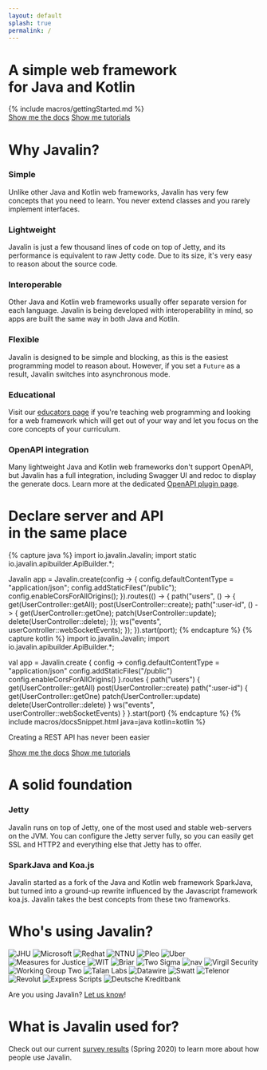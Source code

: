 ```yaml
---
layout: default
splash: true
permalink: /
---
```


<style>{% include landing.css %}</style>

<div class="landing bluepart">
    <h1>A simple web framework<br>for Java and Kotlin</h1>
    {% include macros/gettingStarted.md %}
    <div class="center">
        <a class="landing-btn" href="/documentation">Show me the docs</a>
        <a class="landing-btn" href="/tutorials">Show me tutorials</a>
    </div>
</div>

<div class="landing whitepart">
    <h1>Why Javalin?</h1>
    <div class="boxes">
        <div class="box">
            <h3>Simple</h3>
            <p>
                Unlike other Java and Kotlin web frameworks, Javalin has very few concepts that you need to learn.
                You never extend classes and you rarely implement interfaces.
            </p>
        </div>
        <div class="box">
            <h3>Lightweight</h3>
            <p>
                Javalin is just a few thousand lines of code on top of Jetty, and
                its performance is equivalent to raw Jetty code. Due to its size, it's
                very easy to reason about the source code.
            </p>
        </div>
        <div class="box">
            <h3>Interoperable</h3>
            <p>
                Other Java and Kotlin web frameworks usually offer separate version for each language.
                Javalin is being developed with interoperability in mind, so apps are built the same way in both Java and Kotlin.
            </p>
        </div>
        <div class="box">
            <h3>Flexible</h3>
            <p>
                Javalin is designed to be simple and blocking, as this is the easiest programming model to reason about.
                However, if you set a <code>Future</code> as a result, Javalin switches into asynchronous mode.
            </p>
        </div>
        <div class="box">
            <h3>Educational</h3>
            <p>
                Visit our <a href="/for-educators">educators page</a> if you're teaching web programming
                and looking for a web framework which will get out of your way and let you focus on the
                core concepts of your curriculum.
            </p>
        </div>
        <div class="box">
            <h3>OpenAPI integration</h3>
            <p>
                Many lightweight Java and Kotlin web frameworks don't support OpenAPI, but Javalin has a full
                integration, including Swagger UI and redoc to display the generate docs.
                Learn more at the dedicated <a href="/plugins/openapi">OpenAPI plugin page</a>.
            </p>
        </div>
    </div>
</div>

<div class="landing bluepart">
<h1>Declare server and API<br> in the same place</h1>
{% capture java %}
import io.javalin.Javalin;
import static io.javalin.apibuilder.ApiBuilder.*;

Javalin app = Javalin.create(config -> {
    config.defaultContentType = "application/json";
    config.addStaticFiles("/public");
    config.enableCorsForAllOrigins();
}).routes(() -> {
    path("users", () -> {
        get(UserController::getAll);
        post(UserController::create);
        path(":user-id", () -> {
            get(UserController::getOne);
            patch(UserController::update);
            delete(UserController::delete);
        });
        ws("events", userController::webSocketEvents);
    });
}).start(port);
{% endcapture %}
{% capture kotlin %}
import io.javalin.Javalin;
import io.javalin.apibuilder.ApiBuilder.*;

val app = Javalin.create { config ->
    config.defaultContentType = "application/json"
    config.addStaticFiles("/public")
    config.enableCorsForAllOrigins()
}.routes {
    path("users") {
        get(UserController::getAll)
        post(UserController::create)
        path(":user-id") {
            get(UserController::getOne)
            patch(UserController::update)
            delete(UserController::delete)
        }
        ws("events", userController::webSocketEvents)
    }
}.start(port)
{% endcapture %}
{% include macros/docsSnippet.html java=java kotlin=kotlin %}

<p>Creating a REST API has never been easier</p>

<div class="center">
    <a class="landing-btn" href="/documentation">Show me the docs</a>
    <a class="landing-btn" href="/tutorials">Show me tutorials</a>
</div>
</div>

<div class="landing whitepart">
    <h1>A solid foundation</h1>
    <div class="boxes">
        <div class="box">
            <h3>Jetty</h3>
            <p>
                Javalin runs on top of Jetty, one of the most used and stable web-servers on the JVM.
                You can configure the Jetty server fully, so you can easily get SSL and HTTP2 and everything else
                that Jetty has to offer.
            </p>
        </div>
        <div class="box">
            <h3>SparkJava and Koa.js</h3>
            <p>
                Javalin started as a fork of the Java and Kotlin web framework SparkJava,
                but turned into a ground-up rewrite influenced by the Javascript framework koa.js.
                Javalin takes the best concepts from these two frameworks.
            </p>
        </div>
    </div>
</div>

<div class="landing bluepart">
    <h1 id="whos-using-javalin">Who's using Javalin?</h1>
    <div class="used-by">
        <img src="/img/used-by/jhu.png" alt="JHU">
        <img src="/img/used-by/microsoft.png" alt="Microsoft">
        <img src="/img/used-by/redhat.png" alt="Redhat">
        <img src="/img/used-by/ntnu.png" alt="NTNU">
        <img src="/img/used-by/pleo.png" alt="Pleo">
        <img src="/img/used-by/uber.png" alt="Uber">
        <img src="/img/used-by/measuresforjustice.png" alt="Measures for Justice">
        <img src="/img/used-by/wit.png" alt="WIT">
        <img src="/img/used-by/briar.png" alt="Briar">
        <img src="/img/used-by/twosigma.png" alt="Two Sigma">
        <img src="/img/used-by/nav.png" alt="nav">
        <img src="/img/used-by/virgilsecurity.png" alt="Virgil Security">
        <img src="/img/used-by/wgtwo.png" alt="Working Group Two">
        <img src="/img/used-by/talanlabs.png" alt="Talan Labs">
        <img src="/img/used-by/datawire.png" alt="Datawire">
        <img src="/img/used-by/swatt.png" alt="Swatt">
        <img src="/img/used-by/telenor.png" alt="Telenor">
        <img src="/img/used-by/revolut.png" alt="Revolut">
        <img src="/img/used-by/expressscripts.png" alt="Express Scripts">
        <img src="/img/used-by/dkb.png" alt="Deutsche Kreditbank">
    </div>
    <p>
        Are you using Javalin? <a href="https://github.com/javalin/javalin.github.io/issues/18">Let us know</a>!
    </p>
</div>

<div class="landing whitepart">
    <h1>What is Javalin used for?</h1>
    <p class="survey-promo">
        Check out our current <a href="/blog/javalin-user-survey-2020">survey results</a> (Spring 2020)
        to learn more about how people use Javalin.
    </p>
</div>



